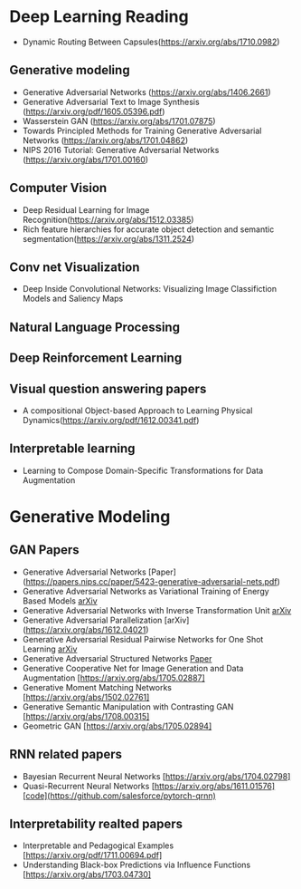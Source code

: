 # Deep Learning Reading
* Dynamic Routing Between Capsules(https://arxiv.org/abs/1710.0982)

## Generative modeling
* Generative Adversarial Networks (https://arxiv.org/abs/1406.2661)
* Generative Adversarial Text to Image Synthesis (https://arxiv.org/pdf/1605.05396.pdf)
* Wasserstein GAN (https://arxiv.org/abs/1701.07875)
* Towards Principled Methods for Training Generative Adversarial Networks (https://arxiv.org/abs/1701.04862)
* NIPS 2016 Tutorial: Generative Adversarial Networks (https://arxiv.org/abs/1701.00160)


## Computer Vision
* Deep Residual Learning for Image Recognition(https://arxiv.org/abs/1512.03385) 
* Rich feature hierarchies for accurate object detection and semantic segmentation(https://arxiv.org/abs/1311.2524)


## Conv net Visualization
* Deep Inside Convolutional Networks: Visualizing Image Classifiction Models and Saliency Maps


## Natural Language Processing




## Deep Reinforcement Learning


## Visual question answering papers
* A compositional Object-based Approach to Learning Physical Dynamics(https://arxiv.org/pdf/1612.00341.pdf)

##  Interpretable learning
* Learning to Compose Domain-Specific Transformations for Data Augmentation


# Generative Modeling
## GAN Papers
* Generative Adversarial Networks [Paper] (https://papers.nips.cc/paper/5423-generative-adversarial-nets.pdf)
* Generative Adversarial Networks as Variational Training of Energy Based Models [arXiv](https://arxiv.org/abs/1611.01799)
* Generative Adversarial Networks with Inverse Transformation Unit [arXiv](https://arxiv.org/abs/1709.09354)
* Generative Adversarial Parallelization [arXiv] (https://arxiv.org/abs/1612.04021)
* Generative Adversarial Residual Pairwise Networks for One Shot Learning [arXiv](https://arxiv.org/abs/1703.08033)
* Generative Adversarial Structured Networks [Paper](https://pdfs.semanticscholar.org/8693/32e1c2802e9025de85d2cd1a9093b1e28f00.pdf)
* Generative Cooperative Net for Image Generation and Data Augmentation [https://arxiv.org/abs/1705.02887]
* Generative Moment Matching Networks [https://arxiv.org/abs/1502.02761]
* Generative Semantic Manipulation with Contrasting GAN [https://arxiv.org/abs/1708.00315]
* Geometric GAN [https://arxiv.org/abs/1705.02894]


## RNN related papers
* Bayesian Recurrent Neural Networks [https://arxiv.org/abs/1704.02798]
* Quasi-Recurrent Neural Networks    [https://arxiv.org/abs/1611.01576][code](https://github.com/salesforce/pytorch-qrnn)

## Interpretability realted papers
* Interpretable and Pedagogical Examples [https://arxiv.org/pdf/1711.00694.pdf]
* Understanding Black-box Predictions via Influence Functions [https://arxiv.org/abs/1703.04730]
